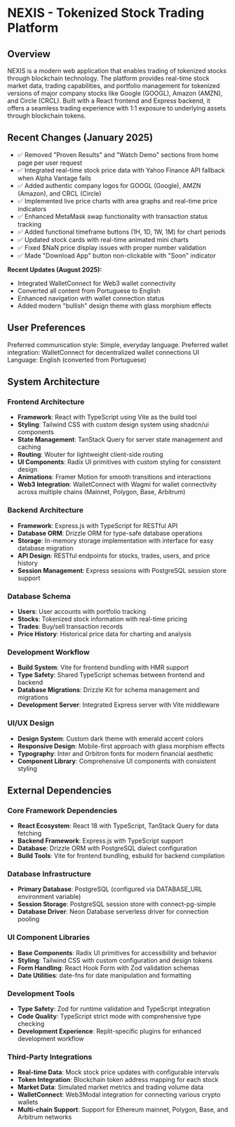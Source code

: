 # NEXIS - Tokenized Stock Trading Platform

## Overview

NEXIS is a modern web application that enables trading of tokenized stocks through blockchain technology. The platform provides real-time stock market data, trading capabilities, and portfolio management for tokenized versions of major company stocks like Google (GOOGL), Amazon (AMZN), and Circle (CRCL). Built with a React frontend and Express backend, it offers a seamless trading experience with 1:1 exposure to underlying assets through blockchain tokens.

## Recent Changes (January 2025)

- ✅ Removed "Proven Results" and "Watch Demo" sections from home page per user request
- ✅ Integrated real-time stock price data with Yahoo Finance API fallback when Alpha Vantage fails
- ✅ Added authentic company logos for GOOGL (Google), AMZN (Amazon), and CRCL (Circle) 
- ✅ Implemented live price charts with area graphs and real-time price indicators
- ✅ Enhanced MetaMask swap functionality with transaction status tracking
- ✅ Added functional timeframe buttons (1H, 1D, 1W, 1M) for chart periods
- ✅ Updated stock cards with real-time animated mini charts
- ✅ Fixed $NaN price display issues with proper number validation
- ✅ Made "Download App" button non-clickable with "Soon" indicator

**Recent Updates (August 2025):**
- Integrated WalletConnect for Web3 wallet connectivity
- Converted all content from Portuguese to English
- Enhanced navigation with wallet connection status
- Added modern "bullish" design theme with glass morphism effects

## User Preferences

Preferred communication style: Simple, everyday language.
Preferred wallet integration: WalletConnect for decentralized wallet connections
UI Language: English (converted from Portuguese)

## System Architecture

### Frontend Architecture
- **Framework**: React with TypeScript using Vite as the build tool
- **Styling**: Tailwind CSS with custom design system using shadcn/ui components
- **State Management**: TanStack Query for server state management and caching
- **Routing**: Wouter for lightweight client-side routing
- **UI Components**: Radix UI primitives with custom styling for consistent design
- **Animations**: Framer Motion for smooth transitions and interactions
- **Web3 Integration**: WalletConnect with Wagmi for wallet connectivity across multiple chains (Mainnet, Polygon, Base, Arbitrum)

### Backend Architecture
- **Framework**: Express.js with TypeScript for RESTful API
- **Database ORM**: Drizzle ORM for type-safe database operations
- **Storage**: In-memory storage implementation with interface for easy database migration
- **API Design**: RESTful endpoints for stocks, trades, users, and price history
- **Session Management**: Express sessions with PostgreSQL session store support

### Database Schema
- **Users**: User accounts with portfolio tracking
- **Stocks**: Tokenized stock information with real-time pricing
- **Trades**: Buy/sell transaction records
- **Price History**: Historical price data for charting and analysis

### Development Workflow
- **Build System**: Vite for frontend bundling with HMR support
- **Type Safety**: Shared TypeScript schemas between frontend and backend
- **Database Migrations**: Drizzle Kit for schema management and migrations
- **Development Server**: Integrated Express server with Vite middleware

### UI/UX Design
- **Design System**: Custom dark theme with emerald accent colors
- **Responsive Design**: Mobile-first approach with glass morphism effects
- **Typography**: Inter and Orbitron fonts for modern financial aesthetic
- **Component Library**: Comprehensive UI components with consistent styling

## External Dependencies

### Core Framework Dependencies
- **React Ecosystem**: React 18 with TypeScript, TanStack Query for data fetching
- **Backend Framework**: Express.js with TypeScript support
- **Database**: Drizzle ORM with PostgreSQL dialect configuration
- **Build Tools**: Vite for frontend bundling, esbuild for backend compilation

### Database Infrastructure
- **Primary Database**: PostgreSQL (configured via DATABASE_URL environment variable)
- **Session Storage**: PostgreSQL session store with connect-pg-simple
- **Database Driver**: Neon Database serverless driver for connection pooling

### UI Component Libraries
- **Base Components**: Radix UI primitives for accessibility and behavior
- **Styling**: Tailwind CSS with custom configuration and design tokens
- **Form Handling**: React Hook Form with Zod validation schemas
- **Date Utilities**: date-fns for date manipulation and formatting

### Development Tools
- **Type Safety**: Zod for runtime validation and TypeScript integration
- **Code Quality**: TypeScript strict mode with comprehensive type checking
- **Development Experience**: Replit-specific plugins for enhanced development workflow

### Third-Party Integrations
- **Real-time Data**: Mock stock price updates with configurable intervals
- **Token Integration**: Blockchain token address mapping for each stock
- **Market Data**: Simulated market metrics and trading volume data
- **WalletConnect**: Web3Modal integration for connecting various crypto wallets
- **Multi-chain Support**: Support for Ethereum mainnet, Polygon, Base, and Arbitrum networks